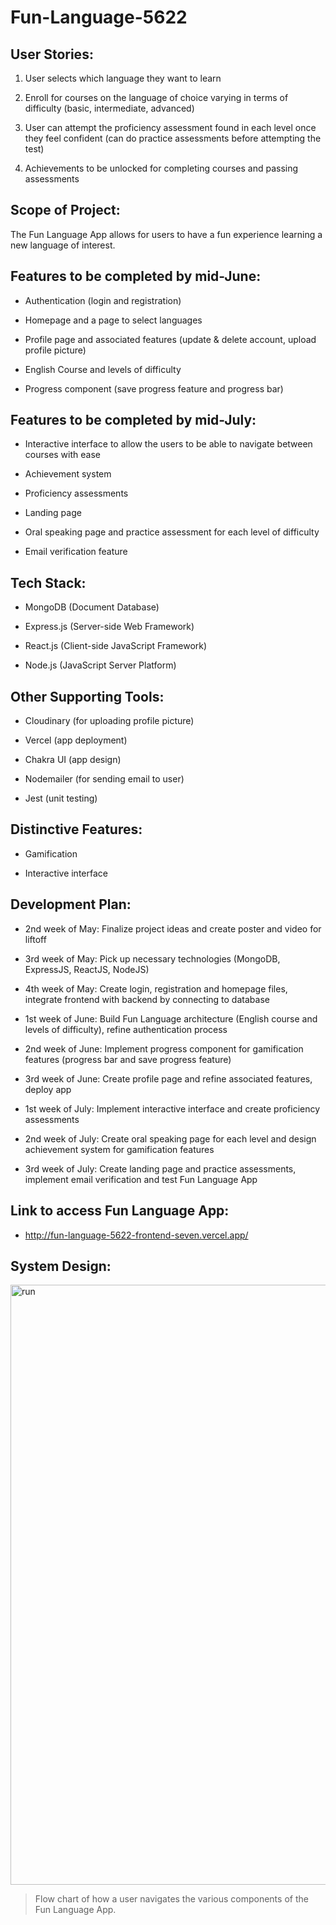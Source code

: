 # Fun-Language-5622
## User Stories:  
1. User selects which language they want to learn  

2. Enroll for courses on the language of choice varying in terms of difficulty (basic, intermediate, advanced)  

3. User can attempt the proficiency assessment found in each level once they feel confident (can do practice assessments before attempting the test)

4. Achievements to be unlocked for completing courses and passing assessments

## Scope of Project:  
The Fun Language App allows for users to have a fun experience learning a new language of interest.

## Features to be completed by mid-June:
* Authentication (login and registration)  

* Homepage and a page to select languages  

* Profile page and associated features (update & delete account, upload profile picture) 

* English Course and levels of difficulty

* Progress component (save progress feature and progress bar)  

## Features to be completed by mid-July:
* Interactive interface to allow the users to be able to navigate between courses with ease

* Achievement system

* Proficiency assessments 

* Landing page 

* Oral speaking page and practice assessment for each level of difficulty

* Email verification feature  

## Tech Stack:
* MongoDB (Document Database)

* Express.js (Server-side Web Framework)

* React.js (Client-side JavaScript Framework)

* Node.js (JavaScript Server Platform)

## Other Supporting Tools:
* Cloudinary (for uploading profile picture)

* Vercel (app deployment)

* Chakra UI (app design)

* Nodemailer (for sending email to user)

* Jest (unit testing)

## Distinctive Features:
* Gamification  

* Interactive interface  

## Development Plan:
* 2nd week of May: Finalize project ideas and create poster and video for liftoff  

* 3rd week of May: Pick up necessary technologies (MongoDB, ExpressJS, ReactJS, NodeJS)  

* 4th week of May: Create login, registration and homepage files, integrate frontend with backend by connecting to database  

* 1st week of June: Build Fun Language architecture (English course and levels of difficulty), refine authentication process

* 2nd week of June: Implement progress component for gamification features (progress bar and save progress feature)

* 3rd week of June: Create profile page and refine associated features, deploy app 

* 1st week of July: Implement interactive interface and create proficiency assessments

* 2nd week of July: Create oral speaking page for each level and design achievement system for gamification features

* 3rd week of July: Create landing page and practice assessments, implement email verification and test Fun Language App

## Link to access Fun Language App:
* http://fun-language-5622-frontend-seven.vercel.app/

## System Design:
<img width="960" alt="run" src="https://github.com/zhanyang01/Fun-Language-5622/assets/110977266/6ef62f77-1c9e-493f-91b7-52c7135450b5">   

> Flow chart of how a user navigates the various components of the Fun Language App. 




